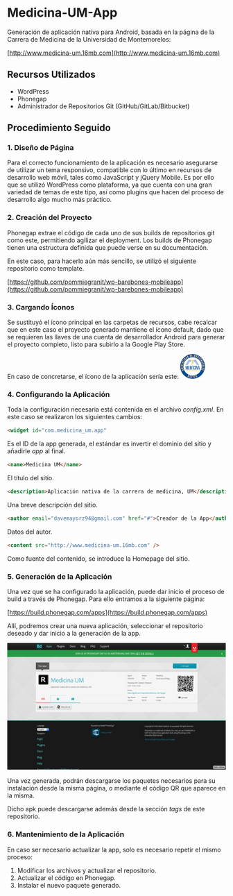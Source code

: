 # Medicina-UM-App

Generación de aplicación nativa para Android, basada en la página de la Carrera de Medicina de la Universidad de Montemorelos:

[http://www.medicina-um.16mb.com](http://www.medicina-um.16mb.com)

## Recursos Utilizados

* WordPress
* Phonegap
* Administrador de Repositorios Git (GitHub/GitLab/Bitbucket)

## Procedimiento Seguido

### 1. Diseño de Página

Para el correcto funcionamiento de la aplicación es necesario asegurarse de utilizar un tema responsivo, compatible con lo último en recursos de desarrollo web móvil, tales como JavaScript y jQuery Mobile. Es por ello que se utilizó WordPress como plataforma, ya que cuenta con una gran variedad de temas de este tipo, así como plugins que hacen del proceso de desarrollo algo mucho más práctico.

### 2. Creación del Proyecto

Phonegap extrae el código de cada uno de sus builds de repositorios git como este, permitiendo agilizar el deployment. Los builds de Phonegap tienen una estructura definida que puede verse en su documentación.

En este caso, para hacerlo aún más sencillo, se utilizó el siguiente repositorio como template.

[https://github.com/pommiegranit/wp-barebones-mobileapp](https://github.com/pommiegranit/wp-barebones-mobileapp)

### 3. Cargando Íconos

Se sustituyó el ícono principal en las carpetas de recursos, cabe recalcar que en este caso el proyecto generado mantiene el ícono default, dado que se requieren las llaves de una cuenta de desarrollador Android para generar el proyecto completo, listo para subirlo a la Google Play Store.

En caso de concretarse, el ícono de la aplicación sería este:
![alt text](icon.png)

### 4. Configurando la Aplicación

Toda la configuración necesaria está contenida en el archivo *config.xml*. En este caso se realizaron los siguientes cambios:

```html
<widget id="com.medicina_um.app"
```

Es el ID de la app generada, el estándar es invertir el dominio del sitio y añadirle *app* al final.

```html
<name>Medicina UM</name>
```

El título del sitio.

```html
<description>Aplicación nativa de la carrera de medicina, UM</description>
```

Una breve descripción del sitio.

```html
<author email="davemayorz94@gmail.com" href="#">Creador de la App</author>
```

Datos del autor.

```html
<content src="http://www.medicina-um.16mb.com" />
```

Como fuente del contenido, se introduce la Homepage del sitio.

### 5. Generación de la Aplicación

Una vez que se ha configurado la aplicación, puede dar inicio el proceso de build a través de Phonegap. Para ello entramos a la siguiente página:

[https://build.phonegap.com/apps](https://build.phonegap.com/apps)

Allí, podremos crear una nueva aplicación, seleccionar el repositorio deseado y dar inicio a la generación de la app.

![alt text](screenshot.png)

Una vez generada, podrán descargarse los paquetes necesarios para su instalación desde la misma página, o mediante el código QR que aparece en la misma.

Dicho apk puede descargarse además desde la sección *tags* de este repositorio.

### 6. Mantenimiento de la Aplicación

En caso ser necesario actualizar la app, solo es necesario repetir el mismo proceso:

1. Modificar los archivos y actualizar el repositorio.
2. Actualizar el código en Phonegap.
3. Instalar el nuevo paquete generado.
